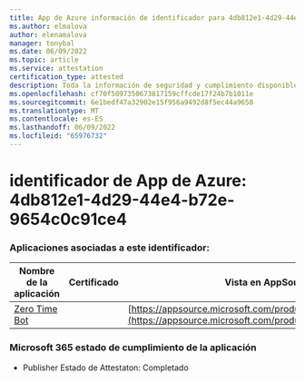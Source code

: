 ```yaml
---
title: App de Azure información de identificador para 4db812e1-4d29-44e4-b72e-9654c0c91ce4
ms.author: elmalova
author: elenamalova
manager: tonybal
ms.date: 06/09/2022
ms.topic: article
ms.service: attestation
certification_type: attested
description: Toda la información de seguridad y cumplimiento disponible para 4db812e1-4d29-44e4-b72e-9654c0c91ce4.
ms.openlocfilehash: cf70f5097350673817159cffcde17f24b7b1011e
ms.sourcegitcommit: 6e1bedf47a32902e15f956a9492d8f5ec44a9650
ms.translationtype: MT
ms.contentlocale: es-ES
ms.lasthandoff: 06/09/2022
ms.locfileid: "65976732"
---
```

# <a name="azure-app-id-4db812e1-4d29-44e4-b72e-9654c0c91ce4"></a>identificador de App de Azure: 4db812e1-4d29-44e4-b72e-9654c0c91ce4


### <a name="apps-associated-with-this-id"></a>Aplicaciones asociadas a este identificador:
| **Nombre de la aplicación** | **Certificado** | **Vista en AppSource** |
|--------------|---------------|-----------------------|
| [Zero Time Bot](../forward/WA200003717.md) |  | [https://appsource.microsoft.com/product/office/WA200003717](https://appsource.microsoft.com/product/office/WA200003717) |

### <a name="microsoft-365-app-compliance-status"></a>Microsoft 365 estado de cumplimiento de la aplicación
- Publisher Estado de Attestaton: Completado
